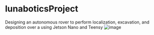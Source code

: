 # lunaboticsProject
Designing an autonomous rover to perform localization, excavation, and deposition over a using Jetson Nano and Teensy
![image](https://user-images.githubusercontent.com/81063139/135676014-a8af47ce-e8cf-49d0-beb7-60cbd712ab0c.png)
